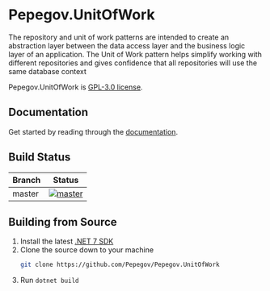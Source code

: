 # Pepegov.UnitOfWork

The repository and unit of work patterns are intended to create an abstraction layer between the data access layer and the business logic layer of an application.
The Unit of Work pattern helps simplify working with different repositories and gives confidence that all repositories will use the same database context

Pepegov.UnitOfWork is  [GPL-3.0 license](https://github.com/Pepegov/Pepegov.UnitOfWork/blob/master/LICENSE).

## Documentation

Get started by reading through the [documentation](https://github.com/Pepegov/Pepegov.UnitOfWork.wiki.git).

## Build Status

| Branch        |                                                                                                Status                                                                                                |
|---------------|:----------------------------------------------------------------------------------------------------------------------------------------------------------------------------------------------------:|
| master        |  [![master](https://github.com/Pepegov/Pepegov.UnitOfWork/actions/workflows/main.yml/badge.svg?event=push)](https://github.com/Pepegov/Pepegov.UnitOfWork/actions/workflows/main.yml)                  |

## Building from Source

 1. Install the latest [.NET 7 SDK](https://dotnet.microsoft.com/en-us/download/dotnet/7.0)
 2. Clone the source down to your machine<br/>
    ```bash
    git clone https://github.com/Pepegov/Pepegov.UnitOfWork
    ```
 3. Run `dotnet build`

